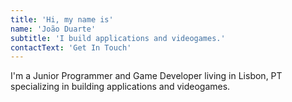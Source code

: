 ```yaml
---
title: 'Hi, my name is'
name: 'João Duarte'
subtitle: 'I build applications and videogames.'
contactText: 'Get In Touch'
---
```


I'm a Junior Programmer and Game Developer living in Lisbon, PT specializing in building applications and videogames.

